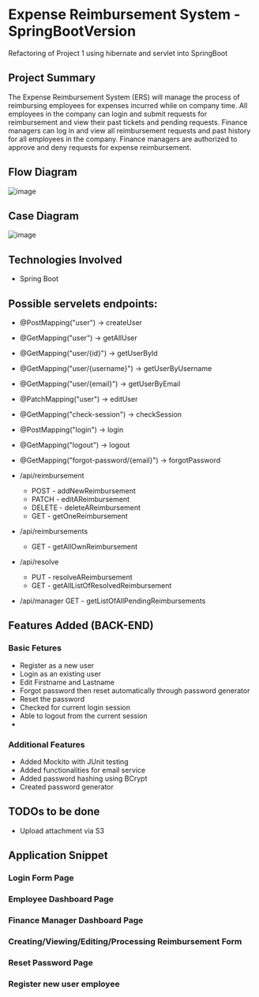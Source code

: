 # Expense Reimbursement System - SpringBootVersion
Refactoring of Project 1 using hibernate and servlet into SpringBoot

## Project Summary
The Expense Reimbursement System (ERS) will manage the process of reimbursing employees for expenses incurred while on company time. All employees in the
company can login and submit requests for reimbursement and view their past tickets and pending requests. Finance managers can log in and view all reimbursement
requests and past history for all employees in the company. Finance managers are authorized to approve and deny requests for expense reimbursement.

## Flow Diagram

![image](https://user-images.githubusercontent.com/65931708/132281265-e071a15a-d745-41d5-9af5-b10f4254ea61.png)

## Case Diagram

![image](https://user-images.githubusercontent.com/65931708/132281360-08a01b6a-772c-44c2-8326-3d191696f9a3.png)

## Technologies Involved
- Spring Boot


## Possible servelets endpoints:
- @PostMapping("user")                    -> createUser
- @GetMapping("user")                     -> getAllUser
- @GetMapping("user/{id}")                -> getUserById
- @GetMapping("user/{username}")          -> getUserByUsername
- @GetMapping("user/{email}")             -> getUserByEmail
- @PatchMapping("user")                   -> editUser
- @GetMapping("check-session")            -> checkSession
- @PostMapping("login")                   -> login
- @GetMapping("logout")                   -> logout
- @GetMapping("forgot-password/{email}")  -> forgotPassword


- /api/reimbursement
   - POST - addNewReimbursement
   - PATCH - editAReimbursement
   - DELETE - deleteAReimbursement
   - GET - getOneReimbursement
- /api/reimbursements
   - GET - getAllOwnReimbursement
- /api/resolve
    - PUT - resolveAReimbursement
    - GET - getAllListOfResolvedReimbursement
- /api/manager
    GET - getListOfAllPendingReimbursements  

## Features Added (BACK-END)

### Basic Fetures
- Register as a new user
- Login as an existing user
- Edit Firstname and Lastname
- Forgot password then reset automatically through password generator
- Reset the password
- Checked for current login session
- Able to logout from the current session
- 

### Additional Features
- Added Mockito with JUnit testing 
- Added functionalities for email service
- Added password hashing using BCrypt
- Created password generator

## TODOs to be done
- Upload attachment via S3

## Application Snippet
### Login Form Page


### Employee Dashboard Page


### Finance Manager Dashboard Page


### Creating/Viewing/Editing/Processing Reimbursement Form


### Reset Password Page


### Register new user employee

